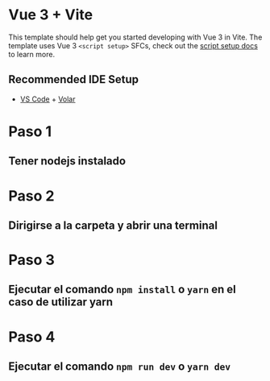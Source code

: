 # Vue 3 + Vite

This template should help get you started developing with Vue 3 in Vite. The template uses Vue 3 `<script setup>` SFCs, check out the [script setup docs](https://v3.vuejs.org/api/sfc-script-setup.html#sfc-script-setup) to learn more.

## Recommended IDE Setup

- [VS Code](https://code.visualstudio.com/) + [Volar](https://marketplace.visualstudio.com/items?itemName=Vue.volar)

# Paso 1
## Tener nodejs instalado
# Paso 2
## Dirigirse a la carpeta y abrir una terminal
# Paso 3
## Ejecutar el comando `npm install` o `yarn` en el caso de utilizar yarn
# Paso 4
## Ejecutar el comando `npm run dev` o `yarn dev`

